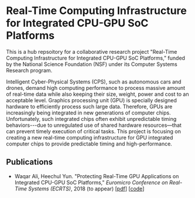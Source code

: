 # Real-Time Computing Infrastructure for Integrated CPU-GPU SoC Platforms

This is a hub repsoitory for a collaborative research project "Real-Time Computing Infrastructure for Integrated CPU-GPU SoC Platforms," funded by the National Science Foundation (NSF) under its Computer Systems Research program.

Intelligent Cyber-Physical Systems (CPS), such as autonomous cars and drones, demand high computing performance to process massive amount of real-time data while also keeping their size, weight, power and cost to an acceptable level. Graphics processing unit (GPU) is specially designed hardware to efficiently process such large data. Therefore, GPUs are increasingly being integrated in new generations of computer chips. Unfortunately, such integrated chips often exhibit unpredictable timing behaviors---due to unregulated use of shared hardware resources—that can prevent timely execution of critical tasks. This project is focusing on creating a new real-time computing infrastructure for GPU integrated computer chips to provide predictable timing and high-performance. 

## Publications

* Waqar Ali, Heechul Yun. "Protecting Real-Time GPU Applications on Integrated CPU-GPU SoC Platforms," _Euromicro Conference on Real-Time Systems (ECRTS)_, 2018 (to appear) [[pdf](https://arxiv.org/pdf/1712.08738.pdf)] [[code](https://github.com/wali-ku/BWLOCK-GPU)]
